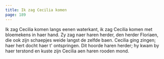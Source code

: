 ```yaml
---
title: Ik zag Cecilia komen
page: 189
---  
```


Ik zag Cecilia komen
langs eenen waterkant,
ik zag Cecilia komen
met bloemekens in haer hand.
Zy zag naer haren herder,
den herder Floriaen,
die ook zijn schaepjes weide
langst de zelfde baen.
Cecilia ging zingen;
haer hert docht haer t' ontspringen.
Dit hoorde haren herder;
hy kwam by haer terstond
en kuste zijn Cecilia
aen haren rooden mond.